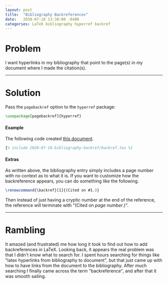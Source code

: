 ```yaml
---
layout: post
title:  "Bibliography Backreferences"
date:   2030-07-18 13:38:00 -0400
categories: LaTeX bibliography hyperref backref
---
```


# Problem
I want hyperlinks in my bibliography
that point to the page(s) in my document
where I made the citation(s).

---
# Solution
Pass the `pagebackref` option to the `hyperref` package:
```latex
\usepackage[pagebackref]{hyperref}
```

#### Example
The following code created [this document][example].
```latex
{% include 2020-07-18-bibliography-backref/backref.tex %}
```

#### Extras
As written above, the bibliography entry simply includes a page number
with no context as to what it is.
If you want to customize how the backreference appears,
you can do something like the following.
```latex
\renewcommand{\backref}[1]{(Cited on #1.)}
```
Then instead of just having a cryptic number at the end of the reference,
the reference will terminate with "(Cited on *page number*.)".

---
# Rambling
It amazed (and frustrated) me how long it took
to find out how to add backreferences in LaTeX.
Looking back, it appears the real problem was that
I didn't know what to search for.
I spent hours searching for things like
"latex hyperlinks from bibliography to document",
but that just came up with how to have links
from the document to the bibliography.
After much searching I finally came across the term "backreference",
and after that it was smooth sailing.

[example]: /CodeBlog/assets/2020-07-18-bibliography-backref/backref.pdf
